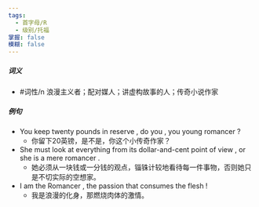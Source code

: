 ```yaml
---
tags:
  - 首字母/R
  - 级别/托福
掌握: false
模糊: false
---
```

##### 词义
- #词性/n  浪漫主义者；配对媒人；讲虚构故事的人；传奇小说作家
##### 例句
- You keep twenty pounds in reserve , do you , you young romancer ?
	- 你留下20英镑，是不是，你这个小传奇作家？
- She must look at everything from its dollar-and-cent point of view , or she is a mere romancer .
	- 她必须从一块钱或一分钱的观点，锱铢计较地看待每一件事物，否则她只是不切实际的空想家。
- I am the Romancer , the passion that consumes the flesh !
	- 我是浪漫的化身，那燃烧肉体的激情。
